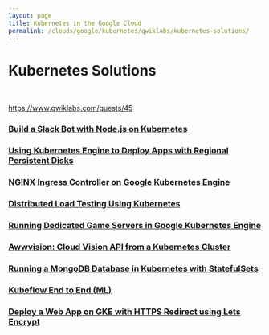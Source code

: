 ```yaml
---
layout: page
title: Kubernetes in the Google Cloud
permalink: /clouds/google/kubernetes/qwiklabs/kubernetes-solutions/
---
```


# Kubernetes Solutions

<br/>

https://www.qwiklabs.com/quests/45


### [Build a Slack Bot with Node.js on Kubernetes](/clouds/google/kubernetes/qwiklabs/kubernetes-solutions/build-a-slack-bot-with-nodejs-on-kubernetes/)

### [Using Kubernetes Engine to Deploy Apps with Regional Persistent Disks](/clouds/google/kubernetes/qwiklabs/kubernetes-solutions/using-kubernetes-engine-to-deploy-apps-with-regional-persistent-disks/)

### [NGINX Ingress Controller on Google Kubernetes Engine](/clouds/google/kubernetes/qwiklabs/kubernetes-solutions/nginx-ingress-controller-on-google-kubernetes-engine/)

### [Distributed Load Testing Using Kubernetes](/clouds/google/kubernetes/qwiklabs/kubernetes-solutions/distributed-load-testing-using-kubernetes/)

### [Running Dedicated Game Servers in Google Kubernetes Engine](/clouds/google/kubernetes/qwiklabs/kubernetes-solutions/running-dedicated-game-servers-in-google-kubernetes-engine/)

### [Awwvision: Cloud Vision API from a Kubernetes Cluster](/clouds/google/kubernetes/qwiklabs/kubernetes-solutions/awwvision/)

### [Running a MongoDB Database in Kubernetes with StatefulSets](/clouds/google/kubernetes/qwiklabs/kubernetes-solutions/running-a-mongodb-database-in-kubernetes-with-statefulsets/)

### [Kubeflow End to End (ML)](/clouds/google/kubernetes/qwiklabs/kubernetes-solutions/kubeflow-end-to-end/)

### [Deploy a Web App on GKE with HTTPS Redirect using Lets Encrypt](/clouds/google/kubernetes/qwiklabs/kubernetes-solutions/deploy-a-web-app-on-gke-with-https-redirect-using-lets-encrypt/)


